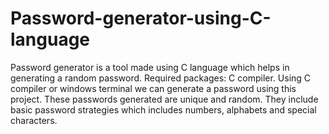 # Password-generator-using-C-language
Password generator is a tool made using C language which helps in generating a random password.
Required packages: C compiler.
Using C compiler or windows terminal we can generate a password using this project.
These passwords generated are unique and random. They include basic password strategies which includes numbers, alphabets and special characters. 





